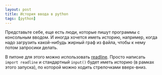 ```yaml
---
layout: post
title: История ввода в python
tags: [python]
---
```

Представьте себе, еще есть люди, которые пишут программы с консольным вводом. И иногда хочется иметь историю, например, когда надо загрузить какой-нибудь жирный граф из файла, чтобы к нему потом запросики делать.

В питоне для этого можно использовать [readline](https://docs.python.org/3.9/library/readline.html). Просто написать `import readline` и стандартный `input()` будет иметь историю (в рамках этого запуска), по которой можно ходить стрелочками вверх-вниз.

